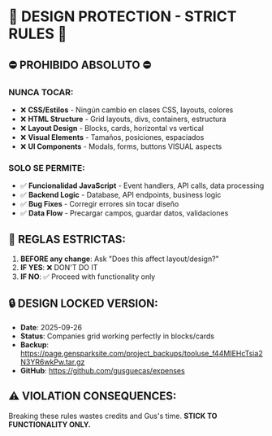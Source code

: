 # 🚨 DESIGN PROTECTION - STRICT RULES 🚨

## ⛔ PROHIBIDO ABSOLUTO ⛔

### NUNCA TOCAR:
- ❌ **CSS/Estilos** - Ningún cambio en clases CSS, layouts, colores
- ❌ **HTML Structure** - Grid layouts, divs, containers, estructura
- ❌ **Layout Design** - Blocks, cards, horizontal vs vertical
- ❌ **Visual Elements** - Tamaños, posiciones, espaciados
- ❌ **UI Components** - Modals, forms, buttons VISUAL aspects

### SOLO SE PERMITE:
- ✅ **Funcionalidad JavaScript** - Event handlers, API calls, data processing
- ✅ **Backend Logic** - Database, API endpoints, business logic
- ✅ **Bug Fixes** - Corregir errores sin tocar diseño
- ✅ **Data Flow** - Precargar campos, guardar datos, validaciones

## 📝 REGLAS ESTRICTAS:
1. **BEFORE any change**: Ask "Does this affect layout/design?" 
2. **IF YES**: ❌ DON'T DO IT
3. **IF NO**: ✅ Proceed with functionality only

## 🔒 DESIGN LOCKED VERSION:
- **Date**: 2025-09-26
- **Status**: Companies grid working perfectly in blocks/cards
- **Backup**: https://page.gensparksite.com/project_backups/tooluse_f44MIEHcTsia2N3YR6wkPw.tar.gz
- **GitHub**: https://github.com/gusguecas/expenses

## ⚠️ VIOLATION CONSEQUENCES:
Breaking these rules wastes credits and Gus's time. 
**STICK TO FUNCTIONALITY ONLY.**